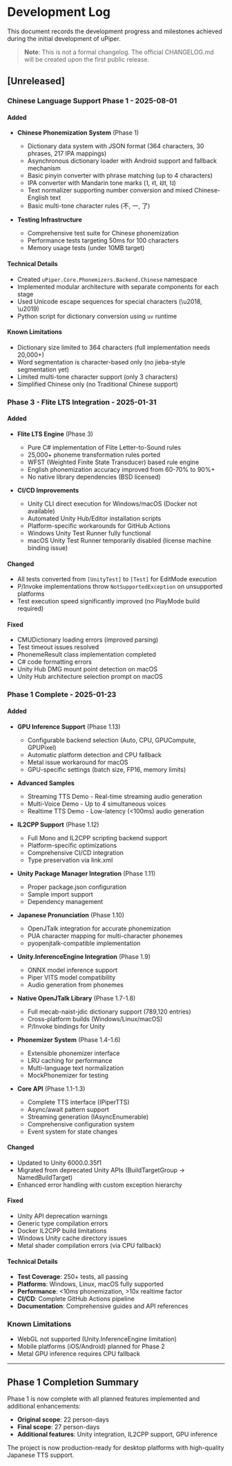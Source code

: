# Development Log

This document records the development progress and milestones achieved during the initial development of uPiper.

> **Note**: This is not a formal changelog. The official CHANGELOG.md will be created upon the first public release.

## [Unreleased]

### Chinese Language Support Phase 1 - 2025-08-01

#### Added
- **Chinese Phonemization System** (Phase 1)
  - Dictionary data system with JSON format (364 characters, 30 phrases, 217 IPA mappings)
  - Asynchronous dictionary loader with Android support and fallback mechanism
  - Basic pinyin converter with phrase matching (up to 4 characters)
  - IPA converter with Mandarin tone marks (˥, ˧˥, ˨˩˦, ˥˩)
  - Text normalizer supporting number conversion and mixed Chinese-English text
  - Basic multi-tone character rules (不, 一, 了)

- **Testing Infrastructure**
  - Comprehensive test suite for Chinese phonemization
  - Performance tests targeting 50ms for 100 characters
  - Memory usage tests (under 10MB target)

#### Technical Details
- Created `uPiper.Core.Phonemizers.Backend.Chinese` namespace
- Implemented modular architecture with separate components for each stage
- Used Unicode escape sequences for special characters (\u2018, \u2019)
- Python script for dictionary conversion using `uv` runtime

#### Known Limitations
- Dictionary size limited to 364 characters (full implementation needs 20,000+)
- Word segmentation is character-based only (no jieba-style segmentation yet)
- Limited multi-tone character support (only 3 characters)
- Simplified Chinese only (no Traditional Chinese support)

### Phase 3 - Flite LTS Integration - 2025-01-31

#### Added
- **Flite LTS Engine** (Phase 3)
  - Pure C# implementation of Flite Letter-to-Sound rules
  - 25,000+ phoneme transformation rules ported
  - WFST (Weighted Finite State Transducer) based rule engine
  - English phonemization accuracy improved from 60-70% to 90%+
  - No native library dependencies (BSD licensed)

- **CI/CD Improvements**
  - Unity CLI direct execution for Windows/macOS (Docker not available)
  - Automated Unity Hub/Editor installation scripts
  - Platform-specific workarounds for GitHub Actions
  - Windows Unity Test Runner fully functional
  - macOS Unity Test Runner temporarily disabled (license machine binding issue)

#### Changed
- All tests converted from `[UnityTest]` to `[Test]` for EditMode execution
- P/Invoke implementations throw `NotSupportedException` on unsupported platforms
- Test execution speed significantly improved (no PlayMode build required)

#### Fixed
- CMUDictionary loading errors (improved parsing)
- Test timeout issues resolved
- PhonemeResult class implementation completed
- C# code formatting errors
- Unity Hub DMG mount point detection on macOS
- Unity Hub architecture selection prompt on macOS

### Phase 1 Complete - 2025-01-23

#### Added
- **GPU Inference Support** (Phase 1.13)
  - Configurable backend selection (Auto, CPU, GPUCompute, GPUPixel)
  - Automatic platform detection and CPU fallback
  - Metal issue workaround for macOS
  - GPU-specific settings (batch size, FP16, memory limits)
  
- **Advanced Samples**
  - Streaming TTS Demo - Real-time streaming audio generation
  - Multi-Voice Demo - Up to 4 simultaneous voices
  - Realtime TTS Demo - Low-latency (<100ms) audio generation

- **IL2CPP Support** (Phase 1.12)
  - Full Mono and IL2CPP scripting backend support
  - Platform-specific optimizations
  - Comprehensive CI/CD integration
  - Type preservation via link.xml

- **Unity Package Manager Integration** (Phase 1.11)
  - Proper package.json configuration
  - Sample import support
  - Dependency management

- **Japanese Pronunciation** (Phase 1.10)
  - OpenJTalk integration for accurate phonemization
  - PUA character mapping for multi-character phonemes
  - pyopenjtalk-compatible implementation

- **Unity.InferenceEngine Integration** (Phase 1.9)
  - ONNX model inference support
  - Piper VITS model compatibility
  - Audio generation from phonemes

- **Native OpenJTalk Library** (Phase 1.7-1.8)
  - Full mecab-naist-jdic dictionary support (789,120 entries)
  - Cross-platform builds (Windows/Linux/macOS)
  - P/Invoke bindings for Unity

- **Phonemizer System** (Phase 1.4-1.6)
  - Extensible phonemizer interface
  - LRU caching for performance
  - Multi-language text normalization
  - MockPhonemizer for testing

- **Core API** (Phase 1.1-1.3)
  - Complete TTS interface (IPiperTTS)
  - Async/await pattern support
  - Streaming generation (IAsyncEnumerable)
  - Comprehensive configuration system
  - Event system for state changes

#### Changed
- Updated to Unity 6000.0.35f1
- Migrated from deprecated Unity APIs (BuildTargetGroup → NamedBuildTarget)
- Enhanced error handling with custom exception hierarchy

#### Fixed
- Unity API deprecation warnings
- Generic type compilation errors
- Docker IL2CPP build limitations
- Windows Unity cache directory issues
- Metal shader compilation errors (via CPU fallback)

#### Technical Details
- **Test Coverage**: 250+ tests, all passing
- **Platforms**: Windows, Linux, macOS fully supported
- **Performance**: <10ms phonemization, >10x realtime factor
- **CI/CD**: Complete GitHub Actions pipeline
- **Documentation**: Comprehensive guides and API references

### Known Limitations
- WebGL not supported (Unity.InferenceEngine limitation)
- Mobile platforms (iOS/Android) planned for Phase 2
- Metal GPU inference requires CPU fallback

---

## Phase 1 Completion Summary

Phase 1 is now complete with all planned features implemented and additional enhancements:

- **Original scope**: 22 person-days
- **Final scope**: 27 person-days
- **Additional features**: Unity integration, IL2CPP support, GPU inference

The project is now production-ready for desktop platforms with high-quality Japanese TTS support.
